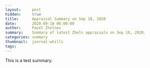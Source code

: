 ```yaml
---
layout:     post
hidden:     true
title:      Appraisal Summary on Sep 18, 2020
date:       2020-09-18 06:00:00
author:     Pavel Zhelnov
summary:    Summary of latest Zheln appraisals on Sep 18, 2020.
categories: summary
thumbnail:  journal-whills
tags:
---
```


This is a test summary.
